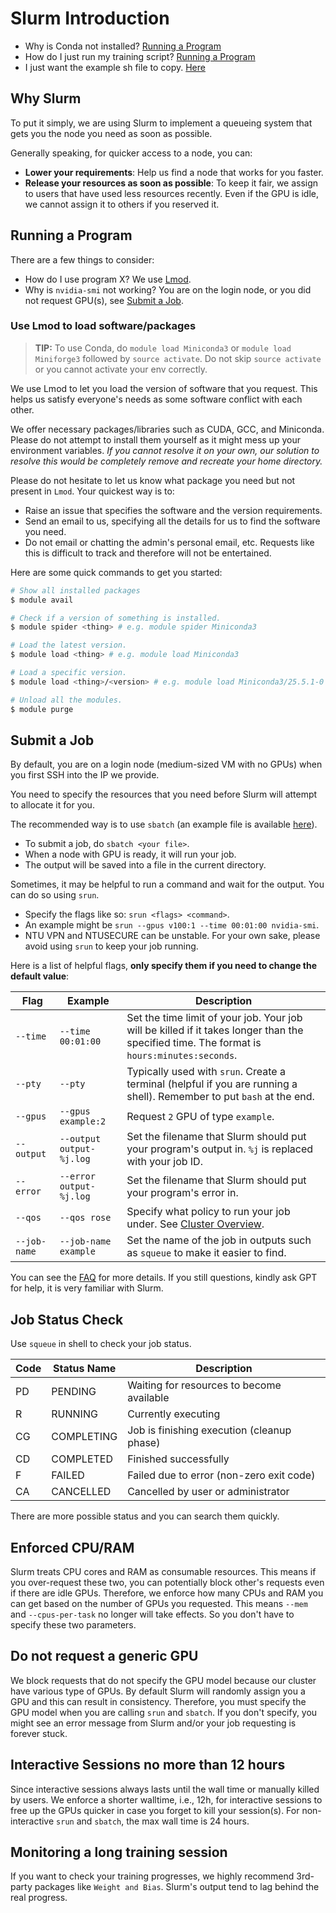 # Slurm Introduction

- Why is Conda not installed? [Running a Program](#Running-a-Program)
- How do I just run my training script? [Running a Program](#Running-a-Program)
- I just want the example sh file to copy. [Here](sbatch-example.sh)

## Why Slurm

To put it simply, we are using Slurm to implement a queueing system that gets
you the node you need as soon as possible.

Generally speaking, for quicker access to a node, you can:
- **Lower your requirements**: Help us find a node that works for you faster.
- **Release your resources as soon as possible**: To keep it fair, we assign to
  users that have used less resources recently. Even if the GPU is idle, we
  cannot assign it to others if you reserved it.

## Running a Program

There are a few things to consider:
- How do I use program X? We use [Lmod](#Use-Lmod-to-load-softwarepackages).
- Why is `nvidia-smi` not working? You are on the login node, or you did not
  request GPU(s), see [Submit a Job](#Submit-a-Job).

### Use Lmod to load software/packages

> **TIP:** To use Conda, do `module load Miniconda3` or
> `module load Miniforge3` followed by `source activate`. Do not skip `source activate`
> or you cannot activate your env correctly.

We use Lmod to let you load the version of software that you request.
This helps us satisfy everyone's needs as some software conflict with each
other.

We offer necessary packages/libraries such as CUDA, GCC, and Miniconda. Please
do not attempt to install them yourself as it might mess up your environment
variables. *If you cannot resolve it on your own, our solution to resolve this
would be completely remove and recreate your home directory.*

Please do not hesitate to let us know what package you need but not present in
`Lmod`. Your quickest way is to:
- Raise an issue that specifies the software and the version requirements.
- Send an email to us, specifying all the details for us to find the software
  you need.
- Do not email or chatting the admin's personal email, etc. Requests like this
  is difficult to track and therefore will not be entertained.

Here are some quick commands to get you started:

```sh
# Show all installed packages
$ module avail

# Check if a version of something is installed.
$ module spider <thing> # e.g. module spider Miniconda3

# Load the latest version.
$ module load <thing> # e.g. module load Miniconda3

# Load a specific version.
$ module load <thing>/<version> # e.g. module load Miniconda3/25.5.1-0

# Unload all the modules.
$ module purge
```

## Submit a Job

By default, you are on a login node (medium-sized VM with no GPUs) when you
first SSH into the IP we provide.

You need to specify the resources that you need before Slurm will attempt to
allocate it for you.

The recommended way is to use `sbatch` (an example file is available
[here](sbatch-example.sh)).

- To submit a job, do `sbatch <your file>`.
- When a node with GPU is ready, it will run your job.
- The output will be saved into a file in the current directory.

Sometimes, it may be helpful to run a command and wait for the output. You can
do so using `srun`.

- Specify the flags like so: `srun <flags> <command>`.
- An example might be `srun --gpus v100:1 --time 00:01:00 nvidia-smi`.
- NTU VPN and NTUSECURE can be unstable. For your own sake, please avoid using `srun` to
  keep your job running.

Here is a list of helpful flags, **only specify them if you need to change the
default value**:

| Flag         | Example                  | Description                                                                                                                                |
|--------------|--------------------------|--------------------------------------------------------------------------------------------------------------------------------------------|
| `--time`     | `--time 00:01:00`        | Set the time limit of your job. Your job will be killed if it takes longer than the specified time. The format is `hours:minutes:seconds`. |
| `--pty`      | `--pty`                  | Typically used with `srun`. Create a terminal (helpful if you are running a shell). Remember to put `bash` at the end.                     |
| `--gpus`     | `--gpus example:2`       | Request `2` GPU of type `example`.                                                                                                         |
| `--output`   | `--output output-%j.log` | Set the filename that Slurm should put your program's output in. `%j` is replaced with your job ID.                                        |
| `--error`    | `--error output-%j.log`  | Set the filename that Slurm should put your program's error in.                                                                            |
| `--qos`      | `--qos rose`             | Specify what policy to run your job under. See [Cluster Overview](cluster.md#Slurm).                                                       |
| `--job-name` | `--job-name example`     | Set the name of the job in outputs such as `squeue` to make it easier to find.                                                             |

You can see the [FAQ](troubleshooting.md#Slurm) for more details. If you still questions, kindly ask GPT for help, it is very familiar with Slurm.

## Job Status Check

Use `squeue` in shell to check your job status.

| Code | Status Name | Description                                |
|------|-------------|--------------------------------------------|
| PD   | PENDING     | Waiting for resources to become available  |
| R    | RUNNING     | Currently executing                        |
| CG   | COMPLETING  | Job is finishing execution (cleanup phase) |
| CD   | COMPLETED   | Finished successfully                      |
| F    | FAILED      | Failed due to error (non-zero exit code)   |
| CA   | CANCELLED   | Cancelled by user or administrator         |

There are more possible status and you can search them quickly.

## Enforced CPU/RAM  
Slurm treats CPU cores and RAM as consumable resources. This means if you over-request these two, you can potentially block other's requests even if there are idle GPUs. Therefore, we enforce how many CPUs and
RAM you can get based on the number of GPUs you requested. This means `--mem` and `--cpus-per-task` no longer will take effects. So you don't have to specify these two parameters.

## Do not request a generic GPU  
We block requests that do not specify the GPU model because our cluster have various type of GPUs. By default Slurm will randomly assign you a GPU and this can result in consistency. Therefore, you must specify the 
GPU model when you are calling `srun` and `sbatch`. If you don't specify, you might see an error message from Slurm and/or your job requesting is forever stuck.

## Interactive Sessions no more than 12 hours  
Since interactive sessions always lasts until the wall time or manually killed by users. We enforce a shorter walltime, i.e., 12h, for interactive sessions to free up the GPUs quicker in case you forget to kill your session(s). 
For non-interactive `srun` and `sbatch`, the max wall time is 24 hours.

## Monitoring a long training session
If you want to check your training progresses, we highly recommend 3rd-party
packages like `Weight and Bias`. Slurm's output tend to lag behind the real
progress.
